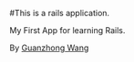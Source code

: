 #This is a rails application.

My First App for learning Rails.

By [Guanzhong Wang](finalgodwgz@gmail.com)
